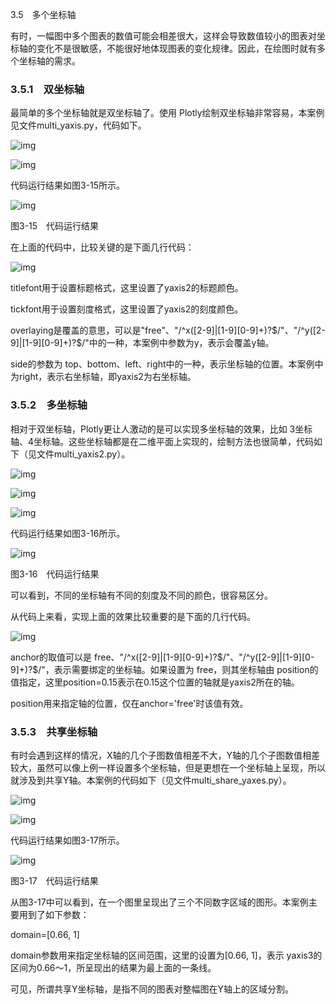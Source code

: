 3.5　多个坐标轴

有时，一幅图中多个图表的数值可能会相差很大，这样会导致数值较小的图表对坐标轴的变化不是很敏感，不能很好地体现图表的变化规律。因此，在绘图时就有多个坐标轴的需求。

### 3.5.1　双坐标轴

最简单的多个坐标轴就是双坐标轴了。使用 Plotly绘制双坐标轴非常容易，本案例见文件multi_yaxis.py，代码如下。

![img](https://cdn.nlark.com/yuque/0/2022/jpeg/21473765/1644303439183-83d1a11a-ce62-43d6-9e6b-09e544c45b46.jpeg)

![img](https://cdn.nlark.com/yuque/0/2022/jpeg/21473765/1644303439717-695d3e77-1540-4f66-8231-4dfce55bac28.jpeg)

代码运行结果如图3-15所示。

![img](https://cdn.nlark.com/yuque/0/2022/jpeg/21473765/1644303440247-a33495ad-eb14-4b81-859e-e44524a7dc34.jpeg)

图3-15　代码运行结果

在上面的代码中，比较关键的是下面几行代码：

![img](https://cdn.nlark.com/yuque/0/2022/jpeg/21473765/1644303440839-e1ee78f8-e420-4439-a4b0-1eac94eae889.jpeg)

titlefont用于设置标题格式，这里设置了yaxis2的标题颜色。

tickfont用于设置刻度格式，这里设置了yaxis2的刻度颜色。

overlaying是覆盖的意思，可以是"free"、"/^x([2-9]|[1-9][0-9]+)?$/"、"/^y([2-9]|[1-9][0-9]+)?$/"中的一种，本案例中参数为y，表示会覆盖y轴。

side的参数为 top、bottom、left、right中的一种，表示坐标轴的位置。本案例中为right，表示右坐标轴，即yaxis2为右坐标轴。

### 3.5.2　多坐标轴

相对于双坐标轴，Plotly更让人激动的是可以实现多坐标轴的效果，比如 3坐标轴、4坐标轴。这些坐标轴都是在二维平面上实现的，绘制方法也很简单，代码如下（见文件multi_yaxis2.py）。

![img](https://cdn.nlark.com/yuque/0/2022/jpeg/21473765/1644303441229-368b0a43-7f02-4bc0-aed0-f62fd056063f.jpeg)

![img](https://cdn.nlark.com/yuque/0/2022/jpeg/21473765/1644303441728-4d2296e2-5b24-4b56-a581-230ff4203b53.jpeg)

![img](https://cdn.nlark.com/yuque/0/2022/jpeg/21473765/1644303442290-3afb7472-9747-43e9-a0a2-7271128451f5.jpeg)

代码运行结果如图3-16所示。

![img](https://cdn.nlark.com/yuque/0/2022/jpeg/21473765/1644303442854-0679ecdd-d2bb-4eff-94c8-6fc143bab292.jpeg)

图3-16　代码运行结果

可以看到，不同的坐标轴有不同的刻度及不同的颜色，很容易区分。

从代码上来看，实现上面的效果比较重要的是下面的几行代码。

![img](https://cdn.nlark.com/yuque/0/2022/jpeg/21473765/1644303443318-ac471ab9-5eb3-4de0-a8fd-ee6c82804fac.jpeg)

anchor的取值可以是 free、"/^x([2-9]|[1-9][0-9]+)?$/"、"/^y([2-9]|[1-9][0-9]+)?$/"，表示需要绑定的坐标轴。如果设置为 free，则其坐标轴由 position的值指定，这里position=0.15表示在0.15这个位置的轴就是yaxis2所在的轴。

position用来指定轴的位置，仅在anchor='free'时该值有效。

### 3.5.3　共享坐标轴

有时会遇到这样的情况，X轴的几个子图数值相差不大，Y轴的几个子图数值相差较大，虽然可以像上例一样设置多个坐标轴，但是更想在一个坐标轴上呈现，所以就涉及到共享Y轴。本案例的代码如下（见文件multi_share_yaxes.py）。

![img](https://cdn.nlark.com/yuque/0/2022/jpeg/21473765/1644303443714-ac1a584b-9616-4802-92a5-39a07788add2.jpeg)

![img](https://cdn.nlark.com/yuque/0/2022/jpeg/21473765/1644303444362-aa7ad59f-b257-481d-a39e-fc25cb9bc0b4.jpeg)

代码运行结果如图3-17所示。

![img](https://cdn.nlark.com/yuque/0/2022/jpeg/21473765/1644303444958-9e11cbe2-ff48-4bbd-abd0-8367abcec196.jpeg)

图3-17　代码运行结果

从图3-17中可以看到，在一个图里呈现出了三个不同数字区域的图形。本案例主要用到了如下参数：

domain=[0.66, 1]

domain参数用来指定坐标轴的区间范围，这里的设置为[0.66, 1]，表示 yaxis3的区间为0.66～1，所呈现出的结果为最上面的一条线。

可见，所谓共享Y坐标轴，是指不同的图表对整幅图在Y轴上的区域分割。
